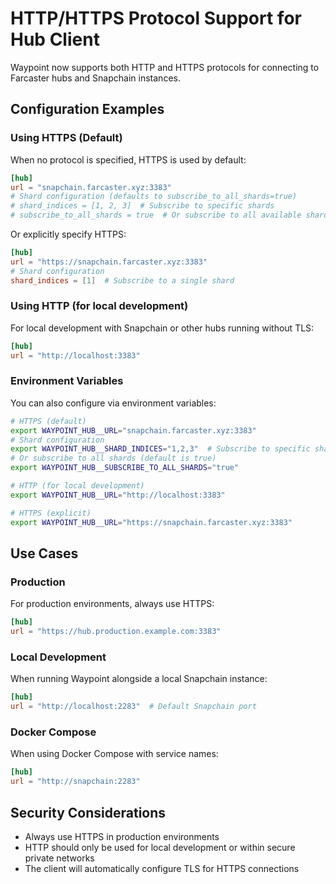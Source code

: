 # HTTP/HTTPS Protocol Support for Hub Client

Waypoint now supports both HTTP and HTTPS protocols for connecting to Farcaster hubs and Snapchain instances.

## Configuration Examples

### Using HTTPS (Default)
When no protocol is specified, HTTPS is used by default:
```toml
[hub]
url = "snapchain.farcaster.xyz:3383"
# Shard configuration (defaults to subscribe_to_all_shards=true)
# shard_indices = [1, 2, 3]  # Subscribe to specific shards
# subscribe_to_all_shards = true  # Or subscribe to all available shards
```

Or explicitly specify HTTPS:
```toml
[hub]
url = "https://snapchain.farcaster.xyz:3383"
# Shard configuration
shard_indices = [1]  # Subscribe to a single shard
```

### Using HTTP (for local development)
For local development with Snapchain or other hubs running without TLS:
```toml
[hub]
url = "http://localhost:3383"
```

### Environment Variables
You can also configure via environment variables:
```bash
# HTTPS (default)
export WAYPOINT_HUB__URL="snapchain.farcaster.xyz:3383"
# Shard configuration
export WAYPOINT_HUB__SHARD_INDICES="1,2,3"  # Subscribe to specific shards
# Or subscribe to all shards (default is true)
export WAYPOINT_HUB__SUBSCRIBE_TO_ALL_SHARDS="true"

# HTTP (for local development)
export WAYPOINT_HUB__URL="http://localhost:3383"

# HTTPS (explicit)
export WAYPOINT_HUB__URL="https://snapchain.farcaster.xyz:3383"
```

## Use Cases

### Production
For production environments, always use HTTPS:
```toml
[hub]
url = "https://hub.production.example.com:3383"
```

### Local Development
When running Waypoint alongside a local Snapchain instance:
```toml
[hub]
url = "http://localhost:2283"  # Default Snapchain port
```

### Docker Compose
When using Docker Compose with service names:
```toml
[hub]
url = "http://snapchain:2283"
```

## Security Considerations
- Always use HTTPS in production environments
- HTTP should only be used for local development or within secure private networks
- The client will automatically configure TLS for HTTPS connections